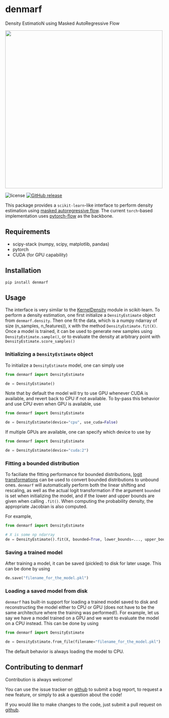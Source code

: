 # denmarf

Density EstimatioN using Masked AutoRegressive Flow

<img src="https://user-images.githubusercontent.com/55488840/219470588-de21e355-2e45-4bfc-913c-37d7c625951e.png" width="500">

![license](https://img.shields.io/github/license/ricokaloklo/denmarf)
[![GitHub release](https://img.shields.io/github/release/ricokaloklo/denmarf)](https://github.com/ricokaloklo/denmarf/releases)

This package provides a `scikit-learn`-like interface to perform density estimation using [masked autoregressive flow](https://arxiv.org/abs/1705.07057). The current `torch`-based implementation uses [pytorch-flow](https://github.com/ikostrikov/pytorch-flows) as the backbone.

## Requirements
- scipy-stack (numpy, scipy, matplotlib, pandas)
- pytorch
- CUDA (for GPU capability)

## Installation
```
pip install denmarf
```

## Usage
The interface is very similar to the [KernelDensity](https://scikit-learn.org/stable/modules/generated/sklearn.neighbors.KernelDensity.html#sklearn.neighbors.KernelDensity) module in scikit-learn. To perform a density estimation, one first initialize a `DensityEstimate` object from `denmarf.density`. Then one fit the data, which is a numpy ndarray of size (n_samples, n_features)), `X` with the method `DensityEstimate.fit(X)`. Once a model is trained, it can be used to generate new samples using `DensityEstimate.sample()`, or to evaluate the density at arbitrary point with `DensityEstimate.score_samples()`

### Initializing a `DensityEstimate` object
To initialize a `DensityEstimate` model, one can simply use
```python
from denmarf import DensityEstimate

de = DensityEstimate()
```
Note that by default the model will try to use GPU whenever CUDA is available, and revert back to CPU if not available. To by-pass this behavior and use CPU even when GPU is available, use
```python
from denmarf import DensityEstimate

de = DensityEstimate(device="cpu", use_cuda=False)
```
If multiple GPUs are available, one can specify which device to use by
```python
from denmarf import DensityEstimate

de = DensityEstimate(device="cuda:2")
```

### Fitting a bounded distribution
To faciliate the fitting performance for bounded distributions, [logit transformations](https://en.wikipedia.org/wiki/Logit) can be used to convert bounded distributions to unbound ones. `denmarf` will automatically perform both the linear shifting and rescaling, as well as the actual logit transformation if the argument `bounded` is set when initializing the model, and if the lower and upper bounds are given when calling `.fit()`. When computing the probability density, the appropriate Jacobian is also computed.

For example,
```python
from denmarf import DensityEstimate

# X is some np ndarray
de = DensityEstimate().fit(X, bounded=True, lower_bounds=..., upper_bounds=...)
```
### Saving a trained model
After training a model, it can be saved (pickled) to disk for later usage. This can be done by using
```python
de.save("filename_for_the_model.pkl")
```

### Loading a saved model from disk
`denmarf` has built-in support for loading a trained model saved to disk and reconstructing the model either to CPU or GPU (does not have to be the same architecture where the training was performed!). For example, let us say we have a model trained on a GPU and we want to evaluate the model on a CPU instead. This can be done by using
```python
from denmarf import DensityEstimate

de = DensityEstimate.from_file(filename="filename_for_the_model.pkl")
```
The default behavior is always loading the model to CPU.

## Contributing to denmarf

Contribution is always welcome!

You can use the issue tracker on [github](https://github.com/ricokaloklo/denmarf/issues) to submit a bug report, to request a new feature, or simply to ask a question about the code!

If you would like to make changes to the code, just submit a pull request on [github](https://github.com/ricokaloklo/denmarf/pulls).

